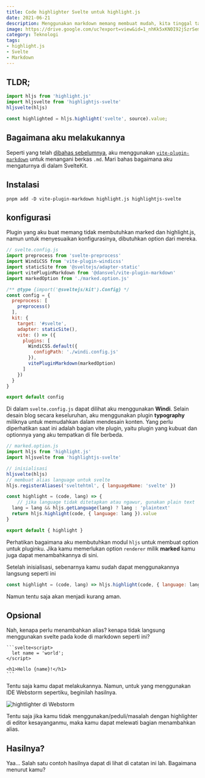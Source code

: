 ```yaml
---
title: Code highlighter Svelte untuk highlight.js
date: 2021-06-21
description: Menggunakan markdown memang membuat mudah, kita tinggal tambahkan highlight.js lalu BOOM!
image: https://drive.google.com/uc?export=view&id=1_nhKk5xKN0I92jSzrSemRtRPtFMqYO30
category: Teknologi
tags:
- highlight.js
- Svelte
- Markdown
---
```


## TLDR;

```js
import hljs from 'highlight.js'
import hljsvelte from 'highlightjs-svelte'
hljsvelte(hljs)

const highlighted = hljs.highlight('svelte', source).value;
```

## Bagaimana aku melakukannya

Seperti yang telah [dibahas sebelumnya](/catatan/5-beginilah-bagaimana-aku-membuat-blog-dengan-sveltekit), aku menggunakan [`vite-plugin-markdown`](https://www.npmjs.com/package/@dansvel/vite-plugin-markdown) untuk menangani berkas `.md`. Mari bahas bagaimana aku mengaturnya di dalam SvelteKit.

## Instalasi

```
pnpm add -D vite-plugin-markdown highlight.js highlightjs-svelte
```

## konfigurasi

Plugin yang aku buat memang tidak membutuhkan marked dan highlight.js, namun untuk menyesuaikan konfigurasinya, dibutuhkan option dari mereka.

```js
// svelte.config.js
import preprocess from 'svelte-preprocess'
import WindiCSS from 'vite-plugin-windicss'
import staticSite from '@sveltejs/adapter-static'
import vitePluginMarkdown from '@dansvel/vite-plugin-markdown'
import markedOption from './marked.option.js'

/** @type {import('@sveltejs/kit').Config} */
const config = {
  preprocess: [
    preprocess()
  ],
  kit: {
    target: '#svelte',
    adapter: staticSite(),
    vite: () => ({
      plugins: [
        WindiCSS.default({
          configPath: './windi.config.js'
        }),
        vitePluginMarkdown(markedOption)
      ]
    })
  }
}

export default config
```

Di dalam `svelte.config.js` dapat dilihat aku menggunakan **Windi**. Selain desain blog secara keseluruhan, aku menggunakan plugin **typography** miliknya untuk memudahkan dalam mendesain konten. Yang perlu diperhatikan saat ini adalah bagian vite plugin, yaitu plugin yang kubuat dan optionnya yang aku tempatkan di file berbeda.

```js
// marked.option.js
import hljs from 'highlight.js'
import hljsvelte from 'highlightjs-svelte'

// inisialisasi
hljsvelte(hljs) 
// membuat alias language untuk svelte
hljs.registerAliases('sveltehtml', { languageName: 'svelte' }) 

const highlight = (code, lang) => {
    // jika language tidak ditetapkan atau ngawur, gunakan plain text
  lang = lang && hljs.getLanguage(lang) ? lang : 'plaintext' 
  return hljs.highlight(code, { language: lang }).value
}

export default { highlight }

```
 Perhatikan bagaimana aku membutuhkan modul `hljs` untuk membuat option untuk pluginku. Jika kamu memerlukan option `renderer` milik **marked** kamu juga dapat menambahkannya di sini.

Setelah inisialisasi, sebenarnya kamu sudah dapat menggunakannya langsung seperti ini

```js
const highlight = (code, lang) => hljs.highlight(code, { language: lang }).value
```

Namun tentu saja akan menjadi kurang aman. 

## Opsional

Nah, kenapa perlu menambahkan alias? kenapa tidak langsung menggunakan svelte pada kode di markdown seperti ini?

```sveltehtml
‍```svelte<script>
  let name = 'world';
</script>

<h1>Hello {name}!</h1>
‍```
```

Tentu saja kamu dapat melakukannya. Namun, untuk yang menggunakan IDE Webstorm sepertiku, beginilah hasilnya.

![hightlighter di Webstorm](https://drive.google.com/uc?export=view&id=1xZbDqKwH4bwOpiRs7mTwO091tq7Xx5dW)

Tentu saja jika kamu tidak menggunakan/peduli/masalah dengan highlighter di editor kesayanganmu, maka kamu dapat melewati bagian menambahkan alias.

## Hasilnya?

Yaa... Salah satu contoh hasilnya dapat di lihat di catatan ini lah. Bagaimana menurut kamu?



